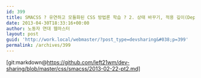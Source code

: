 ```yaml
---
id: 399
title: SMACSS ? 유연하고 모듈화된 CSS 방법론 학습 ? 2. 상태 바꾸기, 적용 깊이(Depth of Applicability), 선택자의 성능, HTML5와 SMACSS
date: 2013-04-30T18:33:16+00:00
author: 노동자 연대 웹마스터
layout: post
guid: 'http://work.local/webmaster/?post_type=devsharing&#038;p=399'
permalink: /archives/399
---
```

[git:markdown@https://github.com/left21wm/dev-sharing/blob/master/css/smacss/2013-02-22-pt2.md]